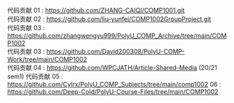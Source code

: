 代码贡献 01 : https://github.com/ZHANG-CAIQI/COMP1001.git  
代码贡献 02 : https://github.com/liu-yunfei/COMP1002GroupProject.git  
代码贡献 03 : https://github.com/zhangwengyu999/PolyU_COMP_Archive/tree/main/COMP1002   
代码贡献 03 : https://github.com/David200308/PolyU-COMP-Work/tree/main/COMP1002    
代码贡献 04 : https://github.com/WPCJATH/Article-Shared-Media (20/21 sem1)
代码贡献 05 : https://github.com/Cylrx/PolyU_COMP_Subjects/tree/main/comp1002
06 : https://github.com/Deep-Cold/PolyU-Course-Files/tree/main/COMP1002